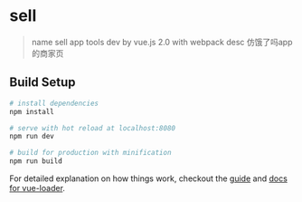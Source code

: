 # sell

> name
>   sell app
> tools
>   dev by vue.js 2.0 with webpack
> desc
>   仿饿了吗app的商家页

## Build Setup

``` bash
# install dependencies
npm install

# serve with hot reload at localhost:8080
npm run dev

# build for production with minification
npm run build
```

For detailed explanation on how things work, checkout the [guide](http://vuejs-templates.github.io/webpack/) and [docs for vue-loader](http://vuejs.github.io/vue-loader).
